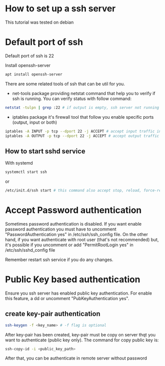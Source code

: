 
# How to set up a ssh server
This tutorial was tested on debian 

# Default port of ssh
Default port of ssh is 22

Install openssh-server
~~~bash
apt install openssh-server
~~~


There are some related tools of ssh that can be util for you. 

* net-tools package providing netstat command that help you to verify if ssh is running. You can verify status with follow command:

~~~bash
netstat -tulpn | grep :22 # if output is empty, ssh server not running
~~~
* iptables package it's firewall tool that follow you enable specific ports (output, input or both)

~~~bash
iptables -A INPUT -p tcp --dport 22 -j ACCEPT # accept input traffic in 22 port
iptables -A OUTPUT -p tcp --dport 22 -j ACCEPT # accept output traffic in 22 port
~~~

## How to start sshd service

With systemd
~~~bash
systemctl start ssh
~~~
or
~~~bash
/etc/init.d/ssh start # this command also accept stop, reload, force-reload, restart, try-restart and status
~~~

# Accept Password authentication

Sometimes password authentication is disabled. If you want enable password authentication you must have to uncomment "PasswordAuthentication yes" in /etc/ssh/ssh_config file. On the other hand, if you want authenticate with root user (that's not recommended) but, it's possible if you uncomment or add "PermitRootLogin yes" in /etc/ssh/sshd_config file

Remember restart ssh service if you do any changes.

# Public Key based authentication
Ensure you ssh server has enabled public key authentication. For enable this feature, a
dd or uncomment "PubKeyAuthentication yes". 


## create key-pair authentication

~~~bash
ssh-keygen -f <key_name> # -f flag is optional
~~~

After key-pair has been created, key-pair must be copy on server thqt you want to authenticate (public key only). The command for copy public key is:

~~~bash
ssh-copy-id -i <public_key_path>
~~~

After that, you can be authenticate in remote server without password

